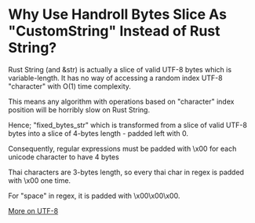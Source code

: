# Why Use Handroll Bytes Slice As "CustomString" Instead of Rust String?

Rust String (and &str) is actually a slice of valid UTF-8 bytes which is variable-length. It has no way of accessing a random index UTF-8 "character" with O(1) time complexity. 

This means any algorithm with operations based on "character" index position will be horribly slow on Rust String.

Hence; "fixed_bytes_str" which is transformed from a slice of valid UTF-8 bytes into a slice of 4-bytes length - padded left with 0.

Consequently, regular expressions must be padded with \x00 for each unicode character to have 4 bytes

Thai characters are 3-bytes length, so every thai char in regex is padded with \x00 one time.

For "space" in regex, it is padded with \x00\x00\x00.


[More on UTF-8](https://en.wikipedia.org/wiki/UTF-8)
